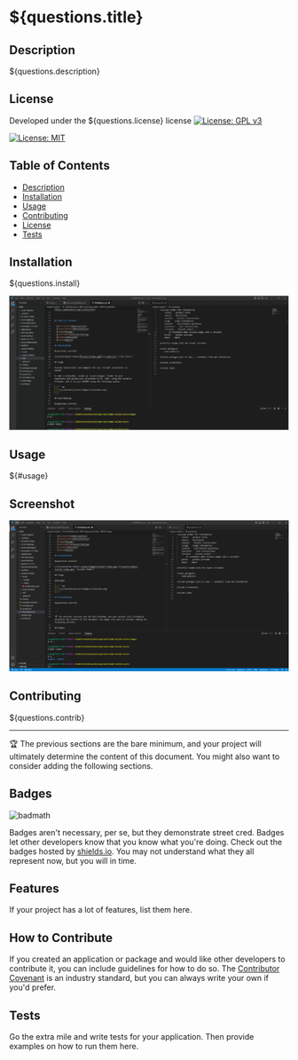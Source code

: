 # ${questions.title}

## Description

${questions.description}

## License

Developed under the ${questions.license} license 
[![License: GPL v3](https://img.shields.io/badge/License-GPLv3-blue.svg)](https://www.gnu.org/licenses/gpl-3.0)

[![License: MIT](https://img.shields.io/badge/License-MIT-yellow.svg)](https://opensource.org/licenses/MIT)


## Table of Contents

- [Description](#descrpition)
- [Installation](#installation)
- [Usage](#usage)
- [Contributing](#contributing)
- [License](#license)
- [Tests](#tests)

## Installation

${questions.install}

[![Installation Video](./assets/images/install-frame.png)](./assets/videos/install-video.mp4 "Install Video")

## Usage

${#usage}

## Screenshot

![screenshot](./assets/images/screenshot.png)


## Contributing

${questions.contrib}


---

🏆 The previous sections are the bare minimum, and your project will ultimately determine the content of this document. You might also want to consider adding the following sections.

## Badges

![badmath](https://img.shields.io/github/languages/top/lernantino/badmath)

Badges aren't necessary, per se, but they demonstrate street cred. Badges let other developers know that you know what you're doing. Check out the badges hosted by [shields.io](https://shields.io/). You may not understand what they all represent now, but you will in time.

## Features

If your project has a lot of features, list them here.

## How to Contribute

If you created an application or package and would like other developers to contribute it, you can include guidelines for how to do so. The [Contributor Covenant](https://www.contributor-covenant.org/) is an industry standard, but you can always write your own if you'd prefer.

## Tests

Go the extra mile and write tests for your application. Then provide examples on how to run them here.